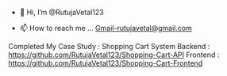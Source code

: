 - 👋 Hi, I’m @RutujaVetal123
<!---- 👀 I’m interested in Python and Java--->
- 📫 How to reach me ...
Gmail-rutujavetal@gmail.com


Completed My Case Study : Shopping Cart System
Backend : https://github.com/RutujaVetal123/Shopping-Cart-API
Frontend : https://github.com/RutujaVetal123/Shopping-Cart-Frontend
<!---
RutujaVetal123/RutujaVetal123 is a ✨ special ✨ repository because its `README.md` (this file) appears on your GitHub profile.
You can click the Preview link to take a look at your changes.
--->
